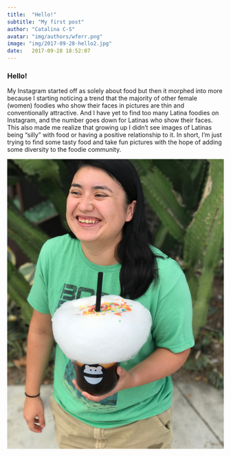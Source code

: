```yaml
---
title:  "Hello!"
subtitle: "My first post"
author: "Catalina C-S"
avatar: "img/authors/wferr.png"
image: "img/2017-09-28-hello2.jpg"
date:   2017-09-28 18:52:07
---
```


### Hello!
My Instagram started off as solely about food but then it morphed into more because I starting noticing a trend that the majority of other female (women) foodies who show their faces in pictures are thin and conventionally attractive. And I have yet to find too many Latina foodies on Instagram, and the number goes down for Latinas who show their faces. This also made me realize that growing up I didn’t see images of Latinas being “silly” with food or having a positive relationship to it. In short, I’m just trying to find some tasty food and take fun pictures with the hope of adding some diversity to the foodie community.

![food](/img/2017-09-28-hello.jpg)
